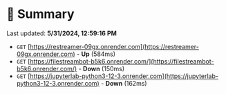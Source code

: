 # 📖 Summary
Last updated: **5/31/2024, 12:59:16 PM**

- `GET` [https://restreamer-09gx.onrender.com](https://restreamer-09gx.onrender.com) - **Up** (584ms)
- `GET` [https://filestreambot-b5k6.onrender.com/](https://filestreambot-b5k6.onrender.com/) - **Down** (150ms)
- `GET` [https://jupyterlab-python3-12-3.onrender.com](https://jupyterlab-python3-12-3.onrender.com) - **Down** (162ms)

